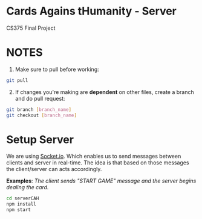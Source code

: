 # Cards Agains tHumanity - Server
CS375 Final Project

# NOTES
1. Make sure to pull before working: 
``` bash 
git pull
```
2. If changes you're making are **dependent** on other files, create a branch and do pull request:
``` bash
git branch [branch_name]
git checkout [branch_name]
```

# Setup Server
We are using [Socket.io](https://socket.io/). Which enables us to send messages between clients and server in real-time. The idea is that based on those messages the client/server can acts accordingly.

**Examples**: *The client sends "START GAME" message and the server begins dealing the card.*

``` bash
cd serverCAH
npm install
npm start
```